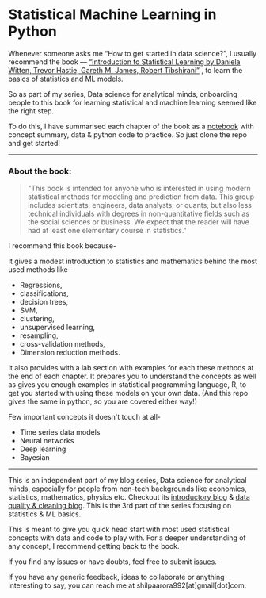 # Statistical Machine Learning in Python

Whenever someone asks me “How to get started in data science?”, I usually recommend the book — [“Introduction to Statistical Learning by Daniela Witten, Trevor Hastie, Gareth M. James, Robert Tibshirani”](https://www.ime.unicamp.br/~dias/Intoduction%20to%20Statistical%20Learning.pdf)
, to learn the basics of statistics and ML models.

So as part of my series, Data science for analytical minds, onboarding people to this book for learning statistical and machine learning seemed like the right step.

To do this, I have summarised each chapter of the book as a [notebook](https://github.com/shilpa9a/Introduction_to_statistical_learning_Summary_Python/tree/master/notebook) with concept summary, data & python code to practice. So just clone the repo and get started!

_____ 


### About the book:

> "This book is intended for anyone who is interested in using modern statistical methods for modeling and prediction from data. This group includes scientists, engineers, data analysts, or quants, but also less technical individuals with degrees in non-quantitative fields such as the social sciences or business. We expect that the reader will have had at least one elementary course in statistics."

I recommend this book because- 

It gives a modest introduction to statistics and mathematics behind the most used methods like-

- Regressions,
- classifications,
- decision trees,
- SVM,
- clustering,
- unsupervised learning,
- resampling,
- cross-validation methods,
- Dimension reduction methods.

It also provides with a lab section with examples for each these methods at the end of each chapter. It prepares you to understand the concepts as well as gives you enough examples in statistical programming language, R, to get you started with using these models on your own data. (And this repo gives the same in python, so you are covered either way!)


Few important concepts it doesn't touch at all-

- Time series data models
- Neural networks
- Deep learning
- Bayesian

_____ 

This is an independent part of my blog series, Data science for analytical minds, especially for people from non-tech backgrounds like economics, statistics, mathematics, physics etc. Checkout its [introductory blog](https://medium.com/@Shilpa9a/statistical-machine-learning-in-python-b095d4af36dd) & [data quality & cleaning blog](https://towardsdatascience.com/dirty-data-quality-assessment-cleaning-measures-39efb90ad734). This is the 3rd part of the series focusing on statistics & ML basics.

This is meant to give you quick head start with most used statistical concepts with data and code to play with. For a deeper understanding of any concept, I recommend getting back to the book.

If you find any issues or have doubts, feel free to submit [issues](https://github.com/shilpa9a/Introduction_to_statistical_learning_Summary_Python/issues).

If you have any generic feedback, ideas to collaborate or anything interesting to say, you can reach me at shilpaarora992[at]gmail[dot]com.
